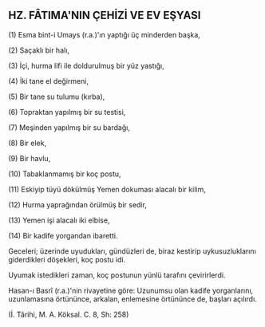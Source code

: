 ## HZ. FÂTIMA'NIN ÇEHİZİ VE EV EŞYASI

(1) Esma bint-i Umays (r.a.)'ın yaptığı üç minderden başka,

(2)  Saçaklı bir halı,

(3)  İçi, hurma lifi ile doldurulmuş bir yüz yastığı,

(4)  İki tane el değirmeni,

(5)  Bir tane su tulumu (kırba),

(6)  Topraktan yapılmış bir su testisi,

(7)  Meşinden yapılmış bir su bardağı,

(8)  Bir elek,

(9)  Bir havlu,

(10) Tabaklanmamış bir koç postu,

(11) Eskiyip tüyü dökülmüş Yemen dokuması alacalı bir kilim,

(12) Hurma yaprağından örülmüş bir sedir,

(13) Yemen işi alacalı iki elbise,

(14) Bir kadife yorgandan ibaretti.

Geceleri; üzerinde uyudukları, gündüzleri de, biraz kes­tirip uykusuzluklarını giderdikleri döşekleri, koç postu idi.

Uyumak istedikleri zaman, koç postunun yünlü tarafı­nı çevirirlerdi.

Hasan-ı Basrî (r.a.)'nin rivayetine göre: Uzunumsu olan kadife yorganlarını, uzunlamasına örtününce, arka­lan, enlemesine örtününce de, başları açılırdı.

(İ. Târihi, M. A. Köksal. C. 8, Sh: 258)
